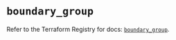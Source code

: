# `boundary_group`

Refer to the Terraform Registry for docs: [`boundary_group`](https://registry.terraform.io/providers/hashicorp/boundary/1.1.15/docs/resources/group).
